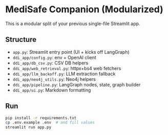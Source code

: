 # MediSafe Companion (Modularized)

This is a modular split of your previous single-file Streamlit app.

## Structure
- `app.py`: Streamlit entry point (UI + kicks off LangGraph)
- `ddi_app/config.py`: env + OpenAI client
- `ddi_app/db_csv.py`: CSV DB helpers
- `ddi_app/web_retrieval.py`: httpx+bs4 web fetchers
- `ddi_app/llm_backoff.py`: LLM extraction fallback
- `ddi_app/neo4j_utils.py`: Neo4j helpers
- `ddi_app/pipeline.py`: LangGraph nodes, state, graph builder
- `ddi_app/ui.py`: Markdown formatting

## Run
```bash
pip install -r requirements.txt
cp .env.example .env  # and fill values
streamlit run app.py